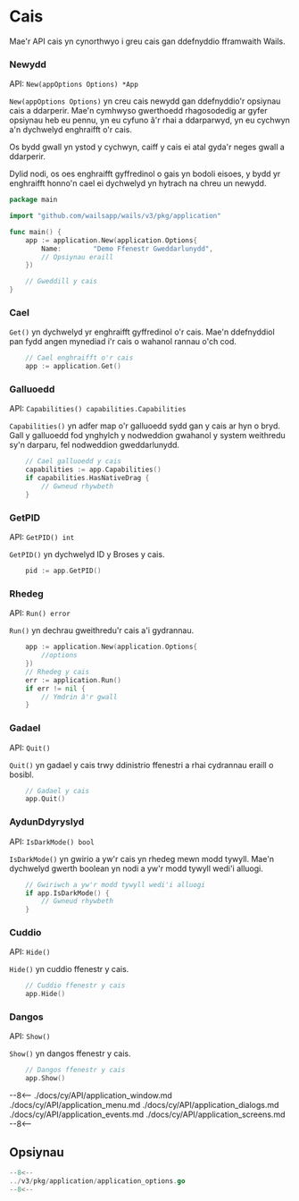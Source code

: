 # Cais

Mae'r API cais yn cynorthwyo i greu cais gan ddefnyddio fframwaith Wails.

### Newydd

API: `New(appOptions Options) *App`

`New(appOptions Options)` yn creu cais newydd gan ddefnyddio'r opsiynau cais a
ddarperir. Mae'n cymhwyso gwerthoedd rhagosodedig ar gyfer opsiynau heb eu
pennu, yn eu cyfuno â'r rhai a ddarparwyd, yn eu cychwyn a'n dychwelyd
enghraifft o'r cais.

Os bydd gwall yn ystod y cychwyn, caiff y cais ei atal gyda'r neges gwall a
ddarperir.

Dylid nodi, os oes enghraifft gyffredinol o gais yn bodoli eisoes, y bydd yr
enghraifft honno'n cael ei dychwelyd yn hytrach na chreu un newydd.

```go title="main.go" hl_lines="6-9"
package main

import "github.com/wailsapp/wails/v3/pkg/application"

func main() {
    app := application.New(application.Options{
        Name:        "Demo Ffenestr Gweddarlunydd",
		// Opsiynau eraill
    })

	// Gweddill y cais
}
```

### Cael

`Get()` yn dychwelyd yr enghraifft gyffredinol o'r cais. Mae'n ddefnyddiol pan
fydd angen mynediad i'r cais o wahanol rannau o'ch cod.

```go
    // Cael enghraifft o'r cais
    app := application.Get()
```

### Galluoedd

API: `Capabilities() capabilities.Capabilities`

`Capabilities()` yn adfer map o'r galluoedd sydd gan y cais ar hyn o bryd. Gall
y galluoedd fod ynghylch y nodweddion gwahanol y system weithredu sy'n darparu,
fel nodweddion gweddarlunydd.

```go
    // Cael galluoedd y cais
    capabilities := app.Capabilities()
	if capabilities.HasNativeDrag {
		// Gwneud rhywbeth
    }
```

### GetPID

API: `GetPID() int`

`GetPID()` yn dychwelyd ID y Broses y cais.

```go
    pid := app.GetPID()
```

### Rhedeg

API: `Run() error`

`Run()` yn dechrau gweithredu'r cais a'i gydrannau.

```go
    app := application.New(application.Options{
	    //options
	})
    // Rhedeg y cais
    err := application.Run()
    if err != nil {
        // Ymdrin â'r gwall
    }
```

### Gadael

API: `Quit()`

`Quit()` yn gadael y cais trwy ddinistrio ffenestri a rhai cydrannau eraill o
bosibl.

```go
    // Gadael y cais
    app.Quit()
```

### AydunDdyryslyd

API: `IsDarkMode() bool`

`IsDarkMode()` yn gwirio a yw'r cais yn rhedeg mewn modd tywyll. Mae'n dychwelyd
gwerth boolean yn nodi a yw'r modd tywyll wedi'i alluogi.

```go
    // Gwiriwch a yw'r modd tywyll wedi'i alluogi
    if app.IsDarkMode() {
        // Gwneud rhywbeth
    }
```

### Cuddio

API: `Hide()`

`Hide()` yn cuddio ffenestr y cais.

```go
    // Cuddio ffenestr y cais
    app.Hide()
```

### Dangos

API: `Show()`

`Show()` yn dangos ffenestr y cais.

```go
    // Dangos ffenestr y cais
    app.Show()
```

--8<-- ./docs/cy/API/application_window.md ./docs/cy/API/application_menu.md
./docs/cy/API/application_dialogs.md ./docs/cy/API/application_events.md
./docs/cy/API/application_screens.md --8<--

## Opsiynau

```go title="pkg/application/application_options.go"
--8<--
../v3/pkg/application/application_options.go
--8<--
```
